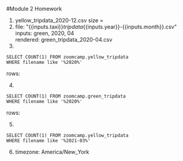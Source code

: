 #Module 2 Homework

1. yellow_tripdata_2020-12.csv size = 
2. file: "{{inputs.taxi}}_tripdata_{{inputs.year}}-{{inputs.month}}.csv"\
    inputs: green, 2020, 04\
    rendered: green_tripdata_2020-04.csv
3. 
```
SELECT COUNT(1) FROM zoomcamp.yellow_tripdata
WHERE filename like '%2020%'
```
rows: 

4. 
```
SELECT COUNT(1) FROM zoomcamp.green_tripdata
WHERE filename like '%2020%'
```
rows:

5. 
```
SELECT COUNT(1) FROM zoomcamp.yellow_tripdata
WHERE filename like '%2021-03%'
```

6. timezone: America/New_York